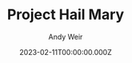 ---
title: Project Hail Mary
started: 2022-01-14T00:00:00.000Z
finished: 2023-02-11T00:00:00.000Z
date: 2023-02-11T00:00:00.000Z
author: Andy Weir
indiebound_link: 'https://www.indiebound.org/book/9780593135228'
image: 'https://coffee-cake.nyc3.digitaloceanspaces.com/book_covers/2023/hail-mary.jpg'
canLend: false
category: Fiction
---